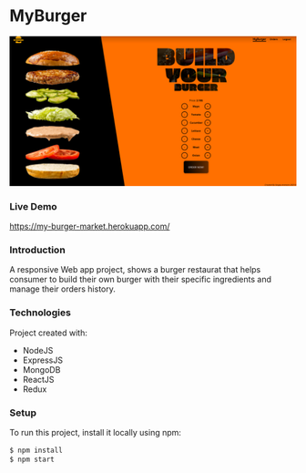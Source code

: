 # MyBurger
![Home Screen](./readmeFiles/home-page.png)


### Live Demo
https://my-burger-market.herokuapp.com/


### Introduction
A responsive Web app project, shows a burger restaurat that helps consumer to build their own burger with their specific ingredients and manage their orders history.

### Technologies
Project created with:
* NodeJS
* ExpressJS
* MongoDB
* ReactJS
* Redux

### Setup
To run this project, install it locally using npm:
```
$ npm install
$ npm start
```
